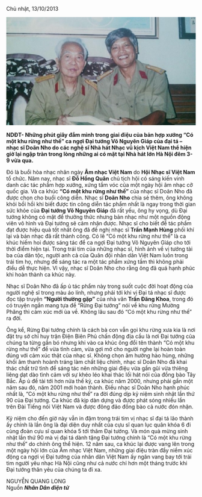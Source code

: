 <!--
title: Từ kỷ niệm về Đại tướng trong Ngày Âm nhạc Việt Nam
author: Tich Ky
-->

Chủ nhật, 13/10/2013

![](vng-va-am-nhac-vn-650.jpg)

**NDĐT- Những phút giây đắm mình trong giai điệu của bản hợp xướng  “Có một khu rừng như thế”  ca ngợi Đại tướng Võ Nguyên Giáp của đại tá – nhạc sĩ Doãn Nho do các nghệ sĩ Nhà hát Nhạc vũ kịch Việt Nam thể hiện giờ lại ngập tràn trong lòng những ai có mặt tại Nhà hát lớn Hà Nội đêm 3-9 vừa qua.**
 
Đó là buổi hòa nhạc nhân ngày **Âm nhạc Việt Nam** do **Hội Nhạc sĩ Việt Nam** tổ chức.
Năm nay, nhạc sĩ **Đỗ Hồng Quân** chủ tịch hội có sáng kiến vinh danh các tác phẩm hợp xướng, xứng tầm vóc của một ngày hội âm nhạc cỡ quốc gia. Và ca khúc **“Có một khu rừng như thế”** của nhạc sĩ Doãn Nho đã được chọn cho buổi công diễn.
Nhạc sĩ **Doãn Nho** chia sẻ thêm, ông không khỏi bồi hồi khi biết được tin công diễn tác phẩm nhất là ngay trong thời gian sức khỏe của **Đại tướng Võ Nguyên Giáp** đã rất yếu, ông hy vọng, dù Đại tướng không có mặt để thưởng thức nhưng bản nhạc như một nguồn động viên vô hình và Đại tướng sẽ cảm nhận được.
Nhạc sĩ cho biết để tác phẩm đạt được hiệu quả tốt nhất ông đã đề nghị nhạc sĩ **Trần Mạnh Hùng** phối khí lại và bản nhạc đã rất thành công.
Có lẽ “Có một khu rừng như thế” là ca khúc hiếm hoi được sáng tác để ca ngợi Đại tướng Võ Nguyên Giáp cho tới thời điểm hiện tại. Trong trái tim của những nhạc sĩ, hình ảnh về vị tướng tài ba của dân tộc, người anh cả của Quân đội nhân dân Việt Nam luôn trong trái tim họ, nhưng để sáng tác ra một tác phẩm xứng tầm thì không phải điều dễ thực hiện. Vì vậy, nhạc sĩ Doãn Nho cho rằng ông đã quá hạnh phúc khi hoàn thành ca khúc này.
 
Nhạc sĩ Doãn Nho đã ấp ủ tác phẩm này trong suốt cuộc đời hoạt động của người nghệ sĩ trong màu áo lính, nhưng phải tới khi vị Đại tá nhạc sĩ được đọc tập truyện **“Người thường gặp”** của nhà văn **Trần Đăng Khoa**, trong đó có truyện ngắn mang tựa đề “Rừng Đại tướng” nói về khu rừng Mường Phăng thì cảm xúc mới ùa về.
Không lâu sau đó “Có một khu rừng như thế” ra đời.
 
Ông kể, Rừng Đại tướng chính là cách bà con vẫn gọi khu rừng xưa kia là nơi đặt trụ sở chỉ huy trận Điện Biên Phủ chấn động địa cầu là nơi Đại tướng của chúng ta từng gắn bó nhưng khi vào ca khúc ông đổi tên thành “Có một khu rừng như thế” để vừa tình cảm, vừa gợi mở cho người nghe lại hoàn toàn đúng với cảm xúc thật của nhạc sĩ.
Không chọn âm hưởng hào hùng, những khối âm thanh hoành tráng làm chất liệu chính, nhạc sĩ Doãn Nho đã khai thác chất  trữ tình để sáng tác nên những giai điệu vừa gần gũi vừa thiêng liêng dạt dào tình cảm với sự khéo léo khai thác lối hát nói của đồng bào Tây Bắc.
Ấp ủ đề tài tới hơn nửa thế kỷ, ca khúc năm 2000,  nhưng phải gần một năm sau đó, năm 2001 mới hoàn thành. Điều nhạc sĩ Doãn Nho hạnh phúc nhất là, “Có một khu rừng như thế” ra đời đúng dịp kỷ niệm sinh nhật lần thứ 90 của Đại tướng. Ca khúc đã kịp dàn dựng và được phát sóng  nhiều lần trên Đài Tiếng nói Việt Nam và được đông đảo đồng bào cả nước đón nhận.
 
Kỷ niệm cho đến giờ này vẫn in đậm trong trái tim vị nhạc sĩ đại tá lão thành ấy chính là lần ông là đại diện duy nhất của cựu sĩ quan lục quân khóa 6 đi cùng đoàn cựu sĩ quan khóa 5 tới thăm Đại tướng. Và món quà mừng sinh nhật lần thứ 90 mà vị đại tá dành tặng Đại tướng chính là “Có một khu rừng như thế” do chính ông thể hiện.
12 năm sau, ca khúc lại được vang lên trong một ngày hội lớn của Âm nhạc Việt Nam, những giai điệu tràn đầy niềm xúc động ca ngợi vị Đại tướng của nhân dân Việt Nam ấy ngân vang bay tới trái tim người yêu nhạc Hà Nội cũng như cả nước chỉ hơn một tháng trước khi Đại tướng thân yêu của chúng ta đi xa.
 
NGUYỄN QUANG LONG  
Nguồn ***Nhân Dân điện tử***
